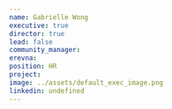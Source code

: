 ```yaml
---
name: Gabrielle Wong
executive: true
director: true
lead: false
community_manager:
erevna:    
position: HR
project:
image: ../assets/default_exec_image.png
linkedin: undefined
---
```

